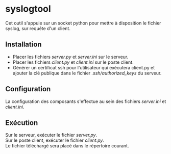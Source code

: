 # syslogtool
Cet outil s'appuie sur un socket python pour mettre à disposition le fichier syslog, sur requête d'un client.

## Installation
- Placer les fichiers *server.py* et *server.ini* sur le serveur.<br/>
- Placer les fichiers *client.py* et *client.ini* sur le poste client.<br/>
- Générer un certificat ssh pour l'utilisateur qui exécutera client.py et ajouter la clé publique dans le fichier *.ssh/authorized_keys* du serveur.<br/>

## Configuration
La configuration des composants s'effectue au sein des fichiers *server.ini* et *client.ini*.

## Exécution
Sur le serveur, exécuter le fichier *server.py*.<br/>
Sur le poste client, exécuter le fichier *client.py*.<br/>
Le fichier téléchargé sera placé dans le répertoire courant.
